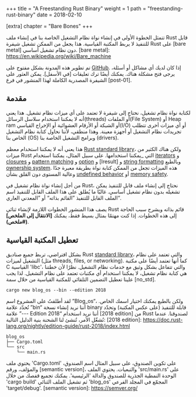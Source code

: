 +++
title = "A Freestanding Rust Binary"
weight = 1
path = "freestanding-rust-binary"
date = 2018-02-10

[extra]
chapter = "Bare Bones"
+++

تتمثل الخطوة الأولى في إنشاء نواة نظام التشغيل الخاصة بنا في إنشاء ملف Rust قابل للتنفيذ لا يربط المكتبة القياسية. هذا يجعل من الممكن تشغيل شيفرة Rust على [bare metal] دون نظام تشغيل أساسي.
[bare metal]: https://en.wikipedia.org/wiki/Bare_machine
<!-- more -->

تم تطوير هذه المدونة بشكل مفتوح على [GitHub]. إذا كان لديك أي مشاكل أو أسئلة، يرجى فتح مشكلة هناك. يمكنك أيضًا ترك تعليقات [في الأسفل]. يمكن العثور على الشيفرة المصدرية الكاملة لهذا المنشور في فرع [post-01].


[GitHub]: https://github.com/phil-opp/blog_os
[at the bottom]: #comments
<!-- fix for zola anchor checker (target is in template): <a id="comments"> -->
[post branch]: https://github.com/phil-opp/blog_os/tree/post-01
<!-- toc -->


## مقدمة
لكتابة نواة نظام تشغيل، نحتاج إلى شيفرة لا تعتمد على أي ميزات نظام تشغيل. هذا يعني أنه لا يمكننا استخدام سلاسل الرسائل(threads) أو الملفات(File System) أو Heap ram أو الشبكة أو الأرقام العشوائية أو الإخراج القياسي(I/O) أو أي ميزات أخرى تتطلب تجريدات نظام التشغيل أو أجهزة معينة. وهذا منطقي، لأننا نحاول كتابة نظام التشغيل الخاص بنا (OS) وبرامج التشغيل الخاصة بنا (drivers).

هذا يعني أنه لا يمكننا استخدام معظم [Rust standard library]، ولكن هناك الكثير من ميزات Rust التي _يمكننا استخدامها. على سبيل المثال، يمكننا استخدام [iterators] و [closures] و [pattern matching] و [option] و [اresult] و [string formatting] وبالطبع [ownership system]. هذه الميزات تجعل من الممكن كتابة نواة بطريقة معبرة جدًا وعالية المستوى دون القلق بشأن [undefined behavior] أو [memory safety].


[option]: https://doc.rust-lang.org/core/option/
[result]:https://doc.rust-lang.org/core/result/
[Rust standard library]: https://doc.rust-lang.org/std/
[iterators]: https://doc.rust-lang.org/book/ch13-02-iterators.html
[closures]: https://doc.rust-lang.org/book/ch13-01-closures.html
[pattern matching]: https://doc.rust-lang.org/book/ch06-00-enums.html
[string formatting]: https://doc.rust-lang.org/core/macro.write.html
[ownership system]: https://doc.rust-lang.org/book/ch04-00-understanding-ownership.html
[undefined behavior]: https://www.nayuki.io/page/undefined-behavior-in-c-and-cplusplus-programs
[memory safety]: https://tonyarcieri.com/it-s-time-for-a-memory-safety-intervention


من أجل إنشاء نواة نظام تشغيل في Rust، نحتاج إلى إنشاء ملف قابل للتنفيذ يمكن تشغيله بدون نظام تشغيل أساسي. غالبًا ما يُطلق على هذا الملف القابل للتنفيذ اسم الملف القابل للتنفيذ ”القائم بذاته“ أو ”المعدني العاري“.

يصف هذا المنشور الخطوات اللازمة لإنشاء ثنائي Rust قائم بذاته ويشرح سبب الحاجة إلى هذه الخطوات. إذا كنت مهتمًا بمثال بسيط فقط، يمكنك **[الانتقال إلى الملخص] (#ملخص)**.



## تعطيل المكتبة القياسية
بشكل افتراضي، تربط جميع صناديق Rust [standard library]، والتي تعتمد على نظام التشغيل لميزات (مثل threads, files, or networking). كما أنها تعتمد أيضًا على مكتبة C القياسية 'libc'، والتي تتفاعل بشكل وثيق مع خدمات نظام التشغيل. نظرًا لأن خطتنا هي كتابة نظام تشغيل، لا يمكننا استخدام أي مكتبات تعتمد على نظام التشغيل. لذا يجب علينا تعطيل التضمين التلقائي للمكتبة القياسية من خلال سمة [no_std].


[standard library]: https://doc.rust-lang.org/std/
[`no_std` attribute]: https://doc.rust-lang.org/1.30.0/book/first-edition/using-rust-without-the-standard-library.html

```
cargo new blog_os --bin --edition 2018
```

لقد أطلقتُ على المشروع اسم ”Blog_os“، ولكن بالطبع يمكنك اختيار اسمك الخاص. تُحدّد علامة ”bin“ أننا نريد إنشاء نسخة binary قابلة للتنفيذ (على عكس المكتبة) وتحدّد علامة ”--- Edition 2018“ أننا نريد استخدام [2018 edition] من Rust لصندوقنا. عندما نُشغّل الأمر، تُنشئ لنا الشحنة بنية الدليل التالية:
[2018 edition]: https://doc.rust-lang.org/nightly/edition-guide/rust-2018/index.html

```
blog_os
├── Cargo.toml
└── src
    └── main.rs
```
يحتوي ملف 'Cargo.toml' على تكوين الصندوق، على سبيل المثال اسم الصندوق، والمؤلف، ورقم [semantic version]، والتبعيات. يحتوي الملف 'src/main.rs' على الوحدة النمطية الجذرية للصندوق والدالة 'الرئيسية'. يمكنك تجميع قفصك من خلال 'cargo build' ثم تشغيل الملف الثنائي 'blog_os' المجمّع في المجلد الفرعي 'target/debug'.
[semantic version]: https://semver.org/

